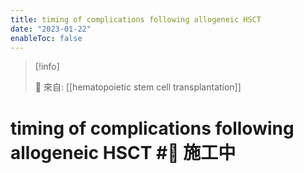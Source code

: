 ```yaml
---
title: timing of complications following allogeneic HSCT
date: "2023-01-22"
enableToc: false
---
```


> [!info]
>
> 🌱 來自: [[hematopoietic stem cell transplantation]]

# timing of complications following allogeneic HSCT #🚧 施工中
